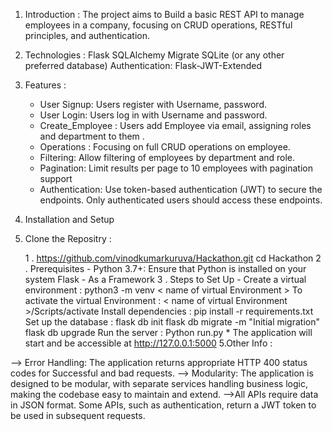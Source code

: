 1. Introduction : 
 The project aims to Build a basic REST API to manage employees in a company, focusing on CRUD operations, RESTful principles, and authentication.
2. Technologies : 
  Flask
  SQLAlchemy
  Migrate
  SQLite (or any other preferred database)
  Authentication: Flask-JWT-Extended
3. Features : 
   - User Signup: Users register with Username, password.
   - User Login: Users log in with Username and password.
   - Create_Employee : Users add Employee via email, assigning roles and department to them .
   - Operations : Focusing on full CRUD operations on employee.
   - Filtering: Allow filtering of employees by department and role.
   -  Pagination: Limit results per page to 10 employees with pagination support 
   - Authentication: Use token-based authentication (JWT) to secure the endpoints. Only authenticated users should access these endpoints.

4. Installation and Setup

  1. Clone the Repositry :
     
      1 . https://github.com/vinodkumarkuruva/Hackathon.git cd Hackathon
      2 . Prerequisites - Python 3.7+: Ensure that Python is installed on your system Flask - As a Framework 
      3 . Steps to Set Up - Create a virtual environment : python3 -m venv < name of virtual Environment >
                          To activate the virtual Environment   :    < name of virtual Environment >/Scripts/activate 
                           Install dependencies                  :    pip install -r requirements.txt
                           Set up the database                   :    flask db init
                         	                                            flask db migrate -m "Initial migration"
                                                                      flask db upgrade
                           Run the server                        :    Python run.py 
                           * The application will start and be accessible at http://127.0.0.1:5000
5.Other Info :

--> Error Handling: The application returns appropriate HTTP 400 status codes for Successful and bad requests.
--> Modularity: The application is designed to be modular, with separate services handling business logic, making the codebase easy to maintain and extend.
-->All APIs require data in JSON format. Some APIs, such as authentication, return a JWT token to be used in subsequent requests.
